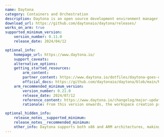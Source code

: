 ```yaml
---
name: Daytona
category: Containers and Orchestration
description: Daytona is an open source development environment manager. Set up a development environment on any infrastructure, local or remote, with a single command.
download_url: https://github.com/daytonaio/daytona/releases/
works_on_arm: true
supported_minimum_version:
    version_number: 0.11.0
    release_date: 2024/04/12

optional_info:
    homepage_url: https://www.daytona.io/
    support_caveats:
    alternative_options:
    getting_started_resources:
        arm_content:
        partner_content: https://www.daytona.io/dotfiles/daytona-goes-open-source
        official_docs: https://github.com/daytonaio/daytona/blob/main/README.md
    arm_recommended_minimum_version:
        version_number: 0.21.0
        release_date: 2024/07/12
        reference_content: https://www.daytona.io/changelog/major-update-with-performance-boost
        rationale: From this version onwards, the workspace creation process now runs directly on the target machine (local or remote) instead of inside a container. This change results in a significant performance boost, especially for subsequent builds, as it leverages the host's Docker registry for caching.

optional_hidden_info:
    release_notes__supported_minimum: 
    release_notes__recommended_minimum:
    other_info: Daytona supports both x86 and ARM architectures, making it a great choice for development on Arm-based hardware.
---
```

